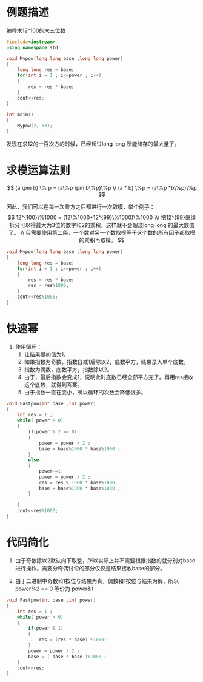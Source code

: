 # 例题描述

编程求12^100的末三位数

```c++
#include<iostream>
using namespace std;

void Mypow(long long base ,long long power)
{
	long long res = base;
	for(int i = 1 ; i<=power ; i++)
	{
		res = res * base;
	}
	cout<<res;
}

int main()
{
	Mypow(2, 50);
}
```

发现在求12的一百次方的时候，已经超过long long 所能储存的最大量了。

# 求模运算法则

$$
(a \pm b) \% p = (a\%p \pm b\%p)\%p \\
(a * b) \%p = (a\%p *b\%p)\%p
$$



因此，我们可以在每一次乘方之后都进行一次取模，举个例子：
$$
12^{100}\%1000 = (12\%1000*12^{99}\%1000)\%1000
\\\
把12^{99}继续拆分可以得最大为3位的数字和2的乘积，这样就不会超过long long 的最大数值了。
\\
只需要使用第二条，一个数对另一个数取模等于这个数的所有因子都取模的乘积再取模。
$$

```c++
void Mypow(long long base ,long long power)
{
	long long res = base;
	for(int i = 1 ; i<=power ; i++)
	{
		res = res * base;
        res = res%1000;
	}
	cout<<res%1000;
}
```

# 快速幂

1. 使用循环：
   1. 让结果赋初值为1。
   2. 如果指数为奇数，指数自减1后除以2，底数平方，结果录入单个底数。
   3. 指数为偶数，底数平方，指数除以2。
   4. 由于，最后指数会变成1，说明此时底数已经全部平方完了。再用res接收这个底数，就得到答案。
   5. 由于指数一直在变小，所以循环的次数会降低很多。

```c++
void Fastpow(int base ,int power)
{
	int res = 1 ;
	while( power > 0)
	{
		if(power % 2 == 0)
		{
			power = power / 2 ;
			base = base%1000 * base%1000 ;
		}
		else
		{
			power-=1;
			power = power / 2 ;
			res = res % 1000 * base%1000;
			base = base%1000 * base%1000 ;
		}
	
	}
	cout<<res%1000;
}
```

# 代码简化

1. 由于奇数除以2默认向下取整，所以实际上并不需要根据指数的就分别对base进行操作。需要分奇偶讨论的部分仅仅是结果接收base的部分。

2. 由于二进制中奇数和1按位与结果为真，偶数和1按位与结果为假，所以power%2 == 0 等价为 power&1

```c++
void Fastpow(int base ,int power)
{
	int res = 1 ;
	while( power > 0)
	{
		if(power & 1)
		{
			res = (res * base) %1000;
		}
		power = power / 2 ;
		base = ( base * base )%1000 ;
	}
	cout<<res;
}
```

